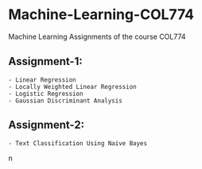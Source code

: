 # Machine-Learning-COL774
Machine Learning Assignments of the course COL774

## Assignment-1:
	- Linear Regression
	- Locally Weighted Linear Regression
	- Logistic Regression
	- Gaussian Discriminant Analysis

## Assignment-2:
	- Text Classification Using Naive Bayes

n